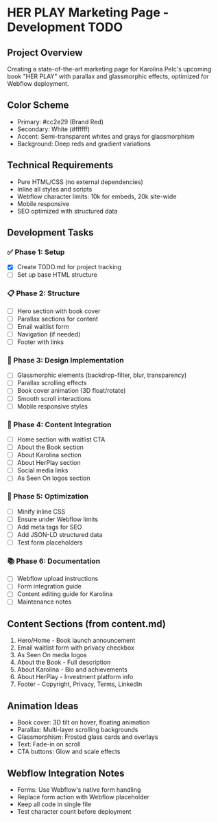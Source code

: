 # HER PLAY Marketing Page - Development TODO

## Project Overview
Creating a state-of-the-art marketing page for Karolina Pelc's upcoming book "HER PLAY" with parallax and glassmorphic effects, optimized for Webflow deployment.

## Color Scheme
- Primary: #cc2e29 (Brand Red)
- Secondary: White (#ffffff)
- Accent: Semi-transparent whites and grays for glassmorphism
- Background: Deep reds and gradient variations

## Technical Requirements
- Pure HTML/CSS (no external dependencies)
- Inline all styles and scripts
- Webflow character limits: 10k for embeds, 20k site-wide
- Mobile responsive
- SEO optimized with structured data

## Development Tasks

### ✅ Phase 1: Setup
- [x] Create TODO.md for project tracking
- [ ] Set up base HTML structure

### 📋 Phase 2: Structure
- [ ] Hero section with book cover
- [ ] Parallax sections for content
- [ ] Email waitlist form
- [ ] Navigation (if needed)
- [ ] Footer with links

### 🎨 Phase 3: Design Implementation
- [ ] Glassmorphic elements (backdrop-filter, blur, transparency)
- [ ] Parallax scrolling effects
- [ ] Book cover animation (3D float/rotate)
- [ ] Smooth scroll interactions
- [ ] Mobile responsive styles

### 📝 Phase 4: Content Integration
- [ ] Home section with waitlist CTA
- [ ] About the Book section
- [ ] About Karolina section
- [ ] About HerPlay section
- [ ] Social media links
- [ ] As Seen On logos section

### 🔧 Phase 5: Optimization
- [ ] Minify inline CSS
- [ ] Ensure under Webflow limits
- [ ] Add meta tags for SEO
- [ ] Add JSON-LD structured data
- [ ] Test form placeholders

### 📚 Phase 6: Documentation
- [ ] Webflow upload instructions
- [ ] Form integration guide
- [ ] Content editing guide for Karolina
- [ ] Maintenance notes

## Content Sections (from content.md)
1. Hero/Home - Book launch announcement
2. Email waitlist form with privacy checkbox
3. As Seen On media logos
4. About the Book - Full description
5. About Karolina - Bio and achievements
6. About HerPlay - Investment platform info
7. Footer - Copyright, Privacy, Terms, LinkedIn

## Animation Ideas
- Book cover: 3D tilt on hover, floating animation
- Parallax: Multi-layer scrolling backgrounds
- Glassmorphism: Frosted glass cards and overlays
- Text: Fade-in on scroll
- CTA buttons: Glow and scale effects

## Webflow Integration Notes
- Forms: Use Webflow's native form handling
- Replace form action with Webflow placeholder
- Keep all code in single file
- Test character count before deployment